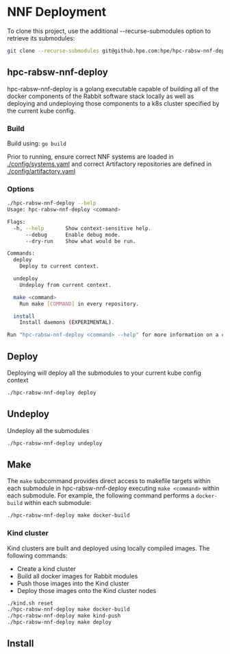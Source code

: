 # NNF Deployment

To clone this project, use the additional --recurse-submodules option to retrieve its submodules:

```bash
git clone --recurse-submodules git@github.hpe.com:hpe/hpc-rabsw-nnf-deploy
```

## hpc-rabsw-nnf-deploy

hpc-rabsw-nnf-deploy is a golang executable capable of building all of the docker components of the Rabbit software stack locally as well as deploying and undeploying those components to a k8s cluster specified by the current kube config.

### Build

Build using: `go build`

Prior to running, ensure correct NNF systems are loaded in [./config/systems.yaml](./config/systems.yaml) and correct Artifactory repositories are defined in [./config/artifactory.yaml](./config/artifactory.yaml)

### Options

```bash
./hpc-rabsw-nnf-deploy --help
Usage: hpc-rabsw-nnf-deploy <command>

Flags:
  -h, --help       Show context-sensitive help.
      --debug      Enable debug mode.
      --dry-run    Show what would be run.

Commands:
  deploy
    Deploy to current context.

  undeploy
    Undeploy from current context.

  make <command>
    Run make [COMMAND] in every repository.

  install
    Install daemons (EXPERIMENTAL).

Run "hpc-rabsw-nnf-deploy <command> --help" for more information on a command.

```

## Deploy

Deploying will deploy all the submodules to your current kube config context

```bash
./hpc-rabsw-nnf-deploy deploy
```

## Undeploy

Undeploy all the submodules

```bash
./hpc-rabsw-nnf-deploy undeploy
```

## Make

The `make` subcommand provides direct access to makefile targets within each submodule in hpc-rabsw-nnf-deploy executing `make <command>` within each submodule. For example, the following command performs a `docker-build` within each submodule:

```bash
./hpc-rabsw-nnf-deploy make docker-build
```

### Kind cluster

Kind clusters are built and deployed using locally compiled images. The following commands:

- Create a kind cluster
- Build all docker images for Rabbit modules
- Push those images into the Kind cluster
- Deploy those images onto the Kind cluster nodes

```bash
./kind.sh reset
./hpc-rabsw-nnf-deploy make docker-build
./hpc-rabsw-nnf-deploy make kind-push
./hpc-rabsw-nnf-deploy make deploy
```

## Install
<TBD>